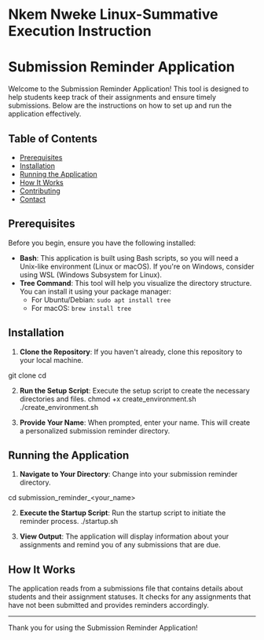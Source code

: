 # Nkem Nweke Linux-Summative Execution Instruction

# Submission Reminder Application

Welcome to the Submission Reminder Application! This tool is designed to help students keep track of their assignments and ensure timely submissions. Below are the instructions on how to set up and run the application effectively.

## Table of Contents

- [Prerequisites](#prerequisites)
- [Installation](#installation)
- [Running the Application](#running-the-application)
- [How It Works](#how-it-works)
- [Contributing](#contributing)
- [Contact](#contact)

## Prerequisites

Before you begin, ensure you have the following installed:

- **Bash**: This application is built using Bash scripts, so you will need a Unix-like environment (Linux or macOS). If you're on Windows, consider using WSL (Windows Subsystem for Linux).
- **Tree Command**: This tool will help you visualize the directory structure. You can install it using your package manager:
  - For Ubuntu/Debian: `sudo apt install tree`
  - For macOS: `brew install tree`

## Installation

1. **Clone the Repository**: If you haven't already, clone this repository to your local machine.

git clone <repository-url>
cd <repository-name>

2. **Run the Setup Script**: Execute the setup script to create the necessary directories and files.
chmod +x create_environment.sh
./create_environment.sh

3. **Provide Your Name**: When prompted, enter your name. This will create a personalized submission reminder directory.


## Running the Application

1. **Navigate to Your Directory**: Change into your submission reminder directory.

cd submission_reminder_<your_name>

2. **Execute the Startup Script**: Run the startup script to initiate the reminder process.
./startup.sh

3. **View Output**: The application will display information about your assignments and remind you of any submissions that are due.

## How It Works

The application reads from a submissions file that contains details about students and their assignment statuses. It checks for any assignments that have not been submitted and provides reminders accordingly.

---

Thank you for using the Submission Reminder Application!
